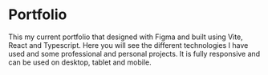# Portfolio

This my current portfolio that designed with Figma and built using Vite, React and Typescript. Here you will see the different technologies I have used and some professional and personal projects. It is fully responsive and can be used on desktop, tablet and mobile.

